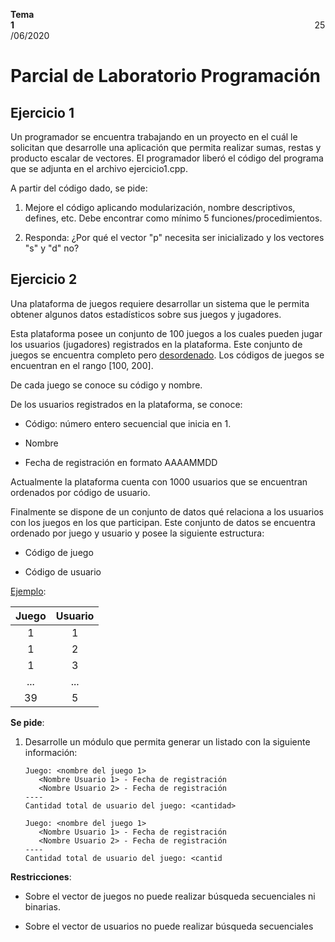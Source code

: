 **Tema 1**                                                                                                                          25/06/2020

# Parcial de Laboratorio Programación

## Ejercicio 1

Un programador se encuentra trabajando en un proyecto en el cuál le solicitan que desarrolle una aplicación que permita realizar sumas, restas y producto escalar de vectores. El programador liberó el código del programa que se adjunta en el archivo ejercicio1.cpp.

A partir del código dado, se pide:

1. Mejore el código aplicando modularización, nombre descriptivos, defines, etc. Debe encontrar como mínimo 5 funciones/procedimientos.

2. Responda: ¿Por qué el vector "p" necesita ser inicializado y los vectores "s" y "d" no?

## Ejercicio 2

Una plataforma de juegos requiere desarrollar un sistema que le permita obtener algunos datos estadísticos sobre sus juegos y jugadores. 

Esta plataforma posee un conjunto de 100 juegos a los cuales pueden jugar los usuarios (jugadores) registrados en la plataforma. Este conjunto de juegos se encuentra completo pero <u>desordenado</u>. Los códigos de juegos se encuentran en el rango [100, 200].

De cada juego se conoce su código y nombre.

De los usuarios registrados en la plataforma, se conoce:

* Código: número entero secuencial que inicia en 1.

* Nombre

* Fecha de registración en formato AAAAMMDD

Actualmente la plataforma cuenta con 1000 usuarios que se encuentran ordenados por código de usuario.

Finalmente se dispone de un conjunto de datos qué relaciona a los usuarios con los juegos en los que participan. Este conjunto de datos se encuentra ordenado por juego y usuario y posee la siguiente estructura:

* Código de juego

* Código de usuario

<u>Ejemplo</u>:

| Juego | Usuario |
|:-----:|:-------:|
| 1     | 1       |
| 1     | 2       |
| 1     | 3       |
| ...   | ...     |
| 39    | 5       |

**Se pide**:

1. Desarrolle un módulo que permita generar un listado con la siguiente información:
   
       Juego: <nombre del juego 1>
          <Nombre Usuario 1> - Fecha de registración
          <Nombre Usuario 2> - Fecha de registración
       ----
       Cantidad total de usuario del juego: <cantidad>
       
       Juego: <nombre del juego 1>
          <Nombre Usuario 1> - Fecha de registración
          <Nombre Usuario 2> - Fecha de registración
       ----
       Cantidad total de usuario del juego: <cantid

**Restricciones**:

* Sobre el vector de juegos no puede realizar búsqueda secuenciales ni binarias.

* Sobre el vector de usuarios no puede realizar búsqueda secuenciales
